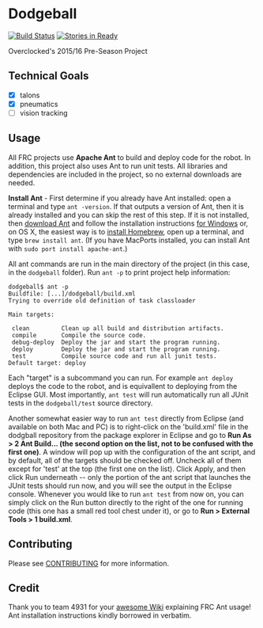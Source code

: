 # Dodgeball
[![Build Status](https://travis-ci.com/246overclocked/dodgeball.svg?token=2FpVbKW7VbxCXxGx8Yi3&branch=master)](https://travis-ci.com/246overclocked/dodgeball)
[![Stories in Ready](https://badge.waffle.io/246overclocked/dodgeball.svg?label=ready&title=Ready)](https://waffle.io/246overclocked/dodgeball)

Overclocked's 2015/16 Pre-Season Project

## Technical Goals
- [x] talons
- [x] pneumatics
- [ ] vision tracking

## Usage
All FRC projects use **Apache Ant** to build and deploy code for the robot. In addition, this project also uses Ant to run unit tests. All libraries and dependencies are included in the project, so no external downloads are needed.

**Install Ant** - First determine if you already have Ant installed: open a terminal and type `ant -version`. If that outputs a version of Ant, then it is already installed and you can skip the rest of this step. If it is not installed, then [download Ant](http://ant.apache.org/bindownload.cgi) and follow the installation instructions [for Windows](http://www.nczonline.net/blog/2012/04/12/how-to-install-apache-ant-on-windows/) or, on OS X, the easiest way is to [install Homebrew](http://brew.sh), open up a terminal, and type `brew install ant`. (If you have MacPorts installed, you can install Ant with `sudo port install apache-ant`.)

All ant commands are run in the main directory of the project (in this case, in the `dodgeball` folder). Run `ant -p` to print project help information:
```
dodgeball$ ant -p
Buildfile: [...]/dodgeball/build.xml
Trying to override old definition of task classloader

Main targets:

 clean         Clean up all build and distribution artifacts.
 compile       Compile the source code.
 debug-deploy  Deploy the jar and start the program running.
 deploy        Deploy the jar and start the program running.
 test          Compile source code and run all junit tests.
Default target: deploy
```
Each "target" is a subcommand you can run. For example `ant deploy` deploys the code to the robot, and is equivallent to deploying from the Eclipse GUI. Most importantly, `ant test` will run automatically run all JUnit tests in the `dodgeball/test` source directory. 

Another somewhat easier way to run `ant test` directly from Eclipse (and available on both Mac and PC) is to right-click on the 'build.xml' file in the dodgball repository from the package explorer in Eclipse and go to **Run As > 2 Ant Build... (the second option on the list, not to be confused with the first one)**. A window will pop up with the configuration of the ant script, and by default, all of the targets should be checked off. Uncheck all of them except for 'test' at the top (the first one on the list). Click Apply, and then click Run underneath -- only the portion of the ant script that launches the JUnit tests should run now, and you will see the output in the Eclipse console. Whenever you would like to run `ant test` from now on, you can simply click on the Run button directly to the right of the one for running code (this one has a small red tool chest under it), or go to **Run > External Tools > 1 build.xml**. 

## Contributing
Please see [CONTRIBUTING](CONTRIBUTING.md) for more information.

## Credit
Thank you to team 4931 for your [awesome Wiki](https://github.com/frc-4931/2014/wiki/Java) explaining FRC Ant usage! Ant installation instructions kindly borrowed in verbatim.
